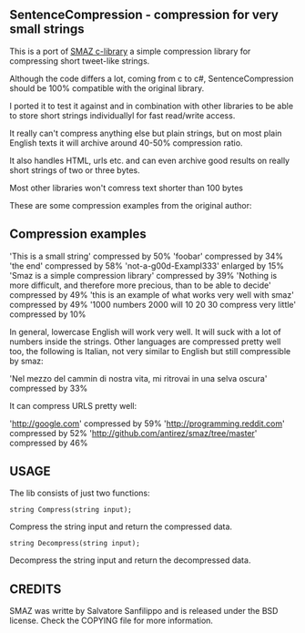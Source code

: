 SentenceCompression - compression for very small strings
-------------------

This is a port of <a href="https://github.com/antirez/smaz">SMAZ c-library</a> a simple compression library for compressing short
tweet-like strings.

Although the code differs a lot, coming from c to c#, SentenceCompression should be 
100% compatible with the original library.

I ported it to test it against and in combination with other libraries to be able to 
store short strings individuallyl for fast read/write access.

It really can't compress anything else but plain strings, but on most plain English texts
it will archive around 40-50% compression ratio. 

It also handles HTML, urls etc. and can even archive good results on really short strings 
of two or three bytes.

Most other libraries won't comress text shorter than 100 bytes

These are some compression examples from the original author:

Compression examples
--------------------

'This is a small string' compressed by 50%
'foobar' compressed by 34%
'the end' compressed by 58%
'not-a-g00d-Exampl333' enlarged by 15%
'Smaz is a simple compression library' compressed by 39%
'Nothing is more difficult, and therefore more precious, than to be able to decide' compressed by 49%
'this is an example of what works very well with smaz' compressed by 49%
'1000 numbers 2000 will 10 20 30 compress very little' compressed by 10%

In general, lowercase English will work very well. It will suck with a lot
of numbers inside the strings. Other languages are compressed pretty well too,
the following is Italian, not very similar to English but still compressible
by smaz:

'Nel mezzo del cammin di nostra vita, mi ritrovai in una selva oscura' compressed by 33%

It can compress URLS pretty well:

'http://google.com' compressed by 59%
'http://programming.reddit.com' compressed by 52%
'http://github.com/antirez/smaz/tree/master' compressed by 46%

USAGE
-----

The lib consists of just two functions:

	string Compress(string input);

Compress the string input and return the compressed data. 

    string Decompress(string input);

Decompress the string input and return the decompressed data.


CREDITS
-------

SMAZ was writte by Salvatore Sanfilippo and is released under the BSD license. Check the COPYING file for more information.